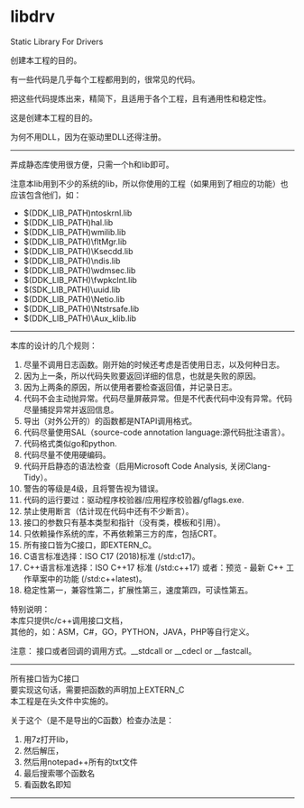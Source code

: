 # libdrv
Static Library For Drivers

创建本工程的目的。

有一些代码是几乎每个工程都用到的，很常见的代码。

把这些代码提炼出来，精简下，且适用于各个工程，且有通用性和稳定性。

这是创建本工程的目的。

为何不用DLL，因为在驱动里DLL还得注册。


--------------------------------------------------------------------------------------------------


弄成静态库使用很方便，只需一个h和lib即可。

注意本lib用到不少的系统的lib，所以你使用的工程（如果用到了相应的功能）也应该包含他们，如：    
* $(DDK_LIB_PATH)ntoskrnl.lib  
* $(DDK_LIB_PATH)hal.lib  
* $(DDK_LIB_PATH)wmilib.lib  
* $(DDK_LIB_PATH)\fltMgr.lib  
* $(DDK_LIB_PATH)\Ksecdd.lib  
* $(DDK_LIB_PATH)\ndis.lib  
* $(DDK_LIB_PATH)\wdmsec.lib  
* $(DDK_LIB_PATH)\fwpkclnt.lib  
* $(SDK_LIB_PATH)\uuid.lib  
* $(DDK_LIB_PATH)\Netio.lib  
* $(DDK_LIB_PATH)\Ntstrsafe.lib  
* $(DDK_LIB_PATH)\Aux_klib.lib  


--------------------------------------------------------------------------------------------------


本库的设计的几个规则：  
1. 尽量不调用日志函数。刚开始的时候还考虑是否使用日志，以及何种日志。  
2. 因为上一条，所以代码失败要返回详细的信息，也就是失败的原因。  
3. 因为上两条的原因，所以使用者要检查返回值，并记录日志。  
4. 代码不会主动抛异常。代码尽量屏蔽异常。但是不代表代码中没有异常。代码尽量捕捉异常并返回信息。  
5. 导出（对外公开的）的函数都是NTAPI调用格式。  
6. 代码尽量使用SAL（source-code annotation language:源代码批注语言）。  
7. 代码格式类似go和python.  
8. 代码尽量不使用硬编码。  
9. 代码开启静态的语法检查（启用Microsoft Code Analysis, 关闭Clang-Tidy）。  
10. 警告的等级是4级，且将警告视为错误。  
11. 代码的运行要过：驱动程序校验器/应用程序校验器/gflags.exe.  
12. 禁止使用断言（估计现在代码中还有不少断言）。  
13. 接口的参数只有基本类型和指针（没有类，模板和引用）。  
14. 只依赖操作系统的库，不再依赖第三方的库，包括CRT。  
15. 所有接口皆为C接口，即EXTERN_C。  
16. C语言标准选择：ISO C17 (2018)标准 (/std:c17)。  
17. C++语言标准选择：ISO C++17 标准 (/std:c++17) 或者：预览 - 最新 C++ 工作草案中的功能 (/std:c++latest)。  
18. 稳定性第一，兼容性第二，扩展性第三，速度第四，可读性第五。  


特别说明：  
本库只提供c/c++调用接口文档，  
其他的，如：ASM，C#，GO，PYTHON，JAVA，PHP等自行定义。  


注意：
接口或者回调的调用方式。__stdcall or __cdecl or __fastcall。


--------------------------------------------------------------------------------------------------


所有接口皆为C接口  
要实现这句话，需要把函数的声明加上EXTERN_C  
本工程是在头文件中实施的。 

关于这个（是不是导出的C函数）检查办法是：  
1. 用7z打开lib，  
2. 然后解压，  
3. 然后用notepad++所有的txt文件  
4. 最后搜索哪个函数名  
5. 看函数名即知  


--------------------------------------------------------------------------------------------------
